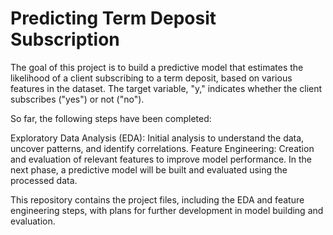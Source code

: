 # Predicting Term Deposit Subscription
The goal of this project is to build a predictive model that estimates the likelihood of a client subscribing to a term deposit, based on various features in the dataset. The target variable, "y," indicates whether the client subscribes ("yes") or not ("no").

So far, the following steps have been completed:

Exploratory Data Analysis (EDA): Initial analysis to understand the data, uncover patterns, and identify correlations.
Feature Engineering: Creation and evaluation of relevant features to improve model performance.
In the next phase, a predictive model will be built and evaluated using the processed data.

This repository contains the project files, including the EDA and feature engineering steps, with plans for further development in model building and evaluation.


